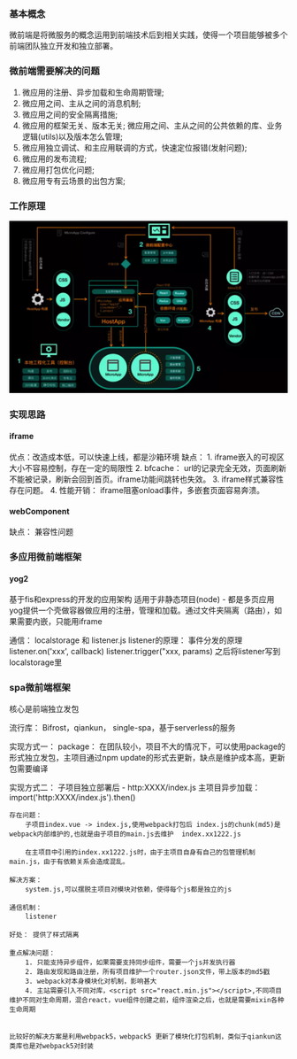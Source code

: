 ### 基本概念
微前端是将微服务的概念运用到前端技术后到相关实践，使得一个项目能够被多个前端团队独立开发和独立部署。

### 微前端需要解决的问题
1. 微应用的注册、异步加载和生命周期管理;
2. 微应用之间、主从之间的消息机制;
3. 微应用之间的安全隔离措施;
4. 微应用的框架无关、版本无关; 微应用之间、主从之间的公共依赖的库、业务逻辑(utils)以及版本怎么管理; 
5. 微应用独立调试、和主应用联调的方式，快速定位报错(发射问题); 
6. 微应用的发布流程;
7. 微应用打包优化问题;
8. 微应用专有云场景的出包方案;

### 工作原理
![](./imgs/weiqianduan.png)
### 实现思路
#### iframe
优点：改造成本低，可以快速上线，都是沙箱环境
缺点：
    1. iframe嵌入的可视区大小不容易控制，存在一定的局限性
    2. bfcache： url的记录完全无效，页面刷新不能被记录，刷新会回到首页。iframe功能间跳转也失效。
    3. iframe样式兼容性存在问题。
    4. 性能开销： iframe阻塞onload事件，多嵌套页面容易奔溃。

#### webComponent
缺点：
    兼容性问题

### 多应用微前端框架
#### yog2
基于fis和express的开发的应用架构
适用于非静态项目(node) - 都是多页应用
yog提供一个壳做容器做应用的注册，管理和加载。通过文件夹隔离（路由），如果需要内嵌，只能用iframe

通信： localstorage 和 listener.js
listener的原理：
    事件分发的原理
    listener.on('xxx', callback)
    listener.trigger("xxx, params)
之后将listener写到localstorage里




### spa微前端框架

核心是前端独立发包

流行库：
    Bifrost，qiankun， single-spa，基于serverless的服务


实现方式一： 
    package： 在团队较小，项目不大的情况下，可以使用package的形式独立发包，主项目通过npm update的形式去更新，缺点是维护成本高，更新包需要编译

实现方式二：
    子项目独立部署后 - http:XXXX/index.js
    主项目异步加载：  import('http:XXXX/index.js').then()

    存在问题：
        子项目index.vue -> index.js,使用webpack打包后 index.js的chunk(md5)是webpack内部维护的,也就是由子项目的main.js去维护  index.xx1222.js

        在主项目中引用的index.xx1222.js时，由于主项目自身有自己的包管理机制 main.js，由于有依赖关系会造成混乱。

    解决方案：
        system.js,可以摆脱主项目对模块对依赖，使得每个js都是独立的js
    
    通信机制：
        listener

    好处： 提供了样式隔离
    
    重点解决问题：
        1. 只能支持异步组件，如果需要支持同步组件，需要一个js并发执行器
        2. 路由发现和路由注册，所有项目维护一个router.json文件，带上版本的md5戳
        3. webpack对本身模块化对机制，影响甚大
        4. 主站需要引入不同对库，<script src="react.min.js"></script>,不同项目维护不同对生命周期，混合react，vue组件创建之前，组件渲染之后，也就是需要mixin各种生命周期


    比较好的解决方案是利用webpack5，webpack5 更新了模块化打包机制，类似于qiankun这类库也是对webpack5对封装


